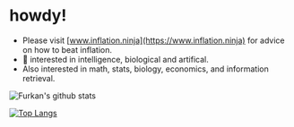 # howdy!
- Please visit [www.inflation.ninja](https://www.inflation.ninja) for advice on how to beat inflation.
- 🧠 interested in intelligence, biological and artifical.
- Also interested in math, stats, biology, economics, and information retrieval.


![Furkan's github stats](https://github-readme-stats.vercel.app/api?username=FurkanToprak&count_private=true&show_icons=true&theme=radical)

[![Top Langs](https://github-readme-stats.vercel.app/api/top-langs/?username=FurkanToprak)](https://github.com/FurkanToprak/github-readme-stats)
